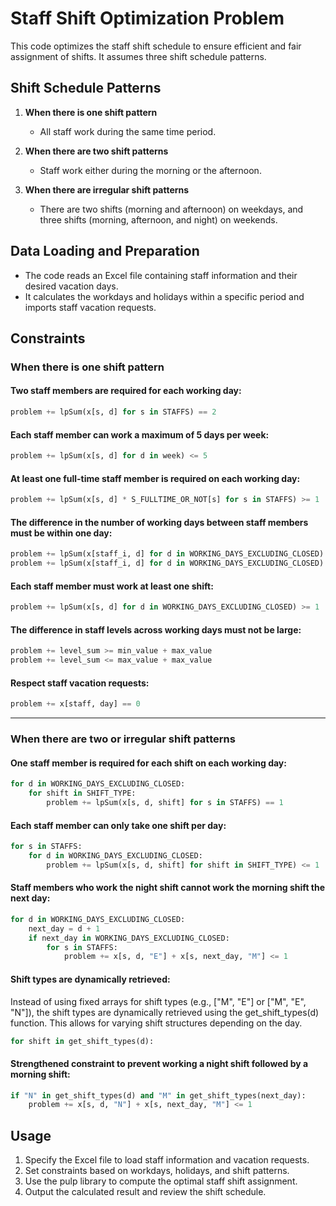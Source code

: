# Staff Shift Optimization Problem

This code optimizes the staff shift schedule to ensure efficient and fair assignment of shifts. It assumes three shift schedule patterns.

## Shift Schedule Patterns

1. **When there is one shift pattern**

   - All staff work during the same time period.

2. **When there are two shift patterns**

   - Staff work either during the morning or the afternoon.

3. **When there are irregular shift patterns**

   - There are two shifts (morning and afternoon) on weekdays, and three shifts (morning, afternoon, and night) on weekends.

## Data Loading and Preparation

- The code reads an Excel file containing staff information and their desired vacation days.
- It calculates the workdays and holidays within a specific period and imports staff vacation requests.

## Constraints

### When there is one shift pattern

#### Two staff members are required for each working day:

```python
problem += lpSum(x[s, d] for s in STAFFS) == 2
```

#### Each staff member can work a maximum of 5 days per week:

```python
problem += lpSum(x[s, d] for d in week) <= 5

```

#### At least one full-time staff member is required on each working day:

```python
problem += lpSum(x[s, d] * S_FULLTIME_OR_NOT[s] for s in STAFFS) >= 1
```

#### The difference in the number of working days between staff members must be within one day:

```python
problem += lpSum(x[staff_i, d] for d in WORKING_DAYS_EXCLUDING_CLOSED) - lpSum(x[staff_j, d] for d in WORKING_DAYS_EXCLUDING_CLOSED) <= 1
problem += lpSum(x[staff_i, d] for d in WORKING_DAYS_EXCLUDING_CLOSED) - lpSum(x[staff_j, d] for d in WORKING_DAYS_EXCLUDING_CLOSED) <= 1

```

#### Each staff member must work at least one shift:

```python
problem += lpSum(x[s, d] for d in WORKING_DAYS_EXCLUDING_CLOSED) >= 1
```

#### The difference in staff levels across working days must not be large:

```python
problem += level_sum >= min_value + max_value
problem += level_sum <= max_value + max_value
```

#### Respect staff vacation requests:

```python
problem += x[staff, day] == 0
```

---

### When there are two or irregular shift patterns

#### One staff member is required for each shift on each working day:

```python
for d in WORKING_DAYS_EXCLUDING_CLOSED:
    for shift in SHIFT_TYPE:
        problem += lpSum(x[s, d, shift] for s in STAFFS) == 1
```

#### Each staff member can only take one shift per day:

```python
for s in STAFFS:
    for d in WORKING_DAYS_EXCLUDING_CLOSED:
        problem += lpSum(x[s, d, shift] for shift in SHIFT_TYPE) <= 1
```

#### Staff members who work the night shift cannot work the morning shift the next day:

```python
for d in WORKING_DAYS_EXCLUDING_CLOSED:
    next_day = d + 1
    if next_day in WORKING_DAYS_EXCLUDING_CLOSED:
        for s in STAFFS:
            problem += x[s, d, "E"] + x[s, next_day, "M"] <= 1
```

#### Shift types are dynamically retrieved:

Instead of using fixed arrays for shift types (e.g., ["M", "E"] or ["M", "E", "N"]), the shift types are dynamically retrieved using the get_shift_types(d) function. This allows for varying shift structures depending on the day.

```python
for shift in get_shift_types(d):
```

#### Strengthened constraint to prevent working a night shift followed by a morning shift:

```python
if "N" in get_shift_types(d) and "M" in get_shift_types(next_day):
    problem += x[s, d, "N"] + x[s, next_day, "M"] <= 1
```

## Usage

1. Specify the Excel file to load staff information and vacation requests.
2. Set constraints based on workdays, holidays, and shift patterns.
3. Use the pulp library to compute the optimal staff shift assignment.
4. Output the calculated result and review the shift schedule.
